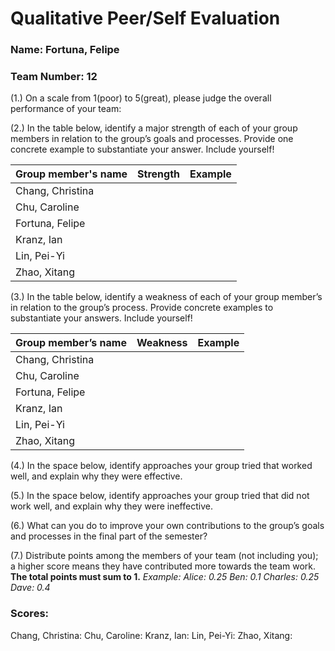 # Qualitative Peer/Self Evaluation

### Name: Fortuna, Felipe
### Team Number: 12

(1.) On a scale from 1(poor) to 5(great), please judge the overall performance of your team:

(2.) In the table below, identify a major strength of each of your group members in relation to the group’s goals and processes. Provide one concrete example to substantiate your answer. Include yourself!

| Group member's name | Strength | Example |
| ------------------- | -------- | ------- |
|Chang, Christina|||
|Chu, Caroline|||
|Fortuna, Felipe|||
|Kranz, Ian|||
|Lin, Pei-Yi|||
|Zhao, Xitang|||

(3.) In the table below, identify a weakness of each of your group member’s in relation to the group’s process. Provide concrete examples to substantiate your answers. Include yourself!

| Group member’s name | Weakness | Example |
| ------------------- | -------- | ------- |
|Chang, Christina|||
|Chu, Caroline|||
|Fortuna, Felipe|||
|Kranz, Ian|||
|Lin, Pei-Yi|||
|Zhao, Xitang|||

(4.) In the space below, identify approaches your group tried that worked well, and explain why they were effective.

(5.) In the space below, identify approaches your group tried that did not work well, and explain why they were ineffective.

(6.) What can you do to improve your own contributions to the group’s goals and processes in the final part of the semester?

(7.) Distribute points among the members of your team (not including you); a higher score means they have contributed more towards the team work. **The total points must sum to 1.**
*Example:
Alice: 0.25
Ben: 0.1
Charles: 0.25
Dave: 0.4*

### Scores:
Chang, Christina: 
Chu, Caroline: 
Kranz, Ian: 
Lin, Pei-Yi: 
Zhao, Xitang: 

